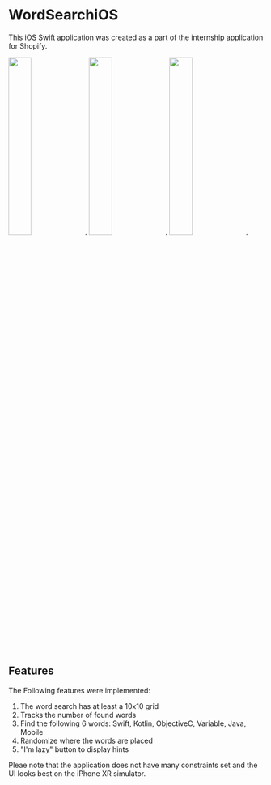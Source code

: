 # WordSearchiOS
This iOS Swift application was created as a part of the internship application for Shopify.

<img src="https://imgur.com/0sFglP7.png" width="30%">.
<img src="https://imgur.com/LKEAmtJ.png" width="30%">.
<img src="https://i.imgur.com/IKEMQa7.png" width="30%">.


## Features

The Following features were implemented:

1. The word search has at least a 10x10 grid
2. Tracks the number of found words
3. Find the following 6 words: Swift, Kotlin, ObjectiveC, Variable, Java, Mobile
5. Randomize where the words are placed
6. "I'm lazy" button to display hints

Pleae note that the application does not have many constraints set and the UI looks best on the iPhone XR simulator. 

